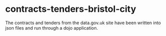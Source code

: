 # contracts-tenders-bristol-city

The contracts and tenders from the data.gov.uk site have been written into json files and run through a dojo application.
